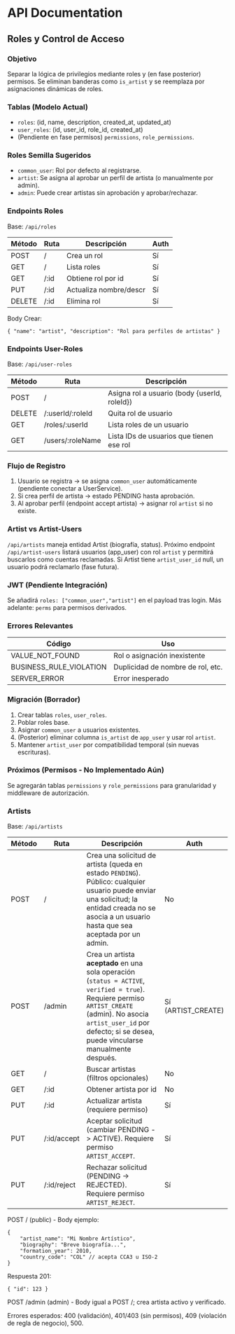 # API Documentation

## Roles y Control de Acceso

### Objetivo

Separar la lógica de privilegios mediante roles y (en fase posterior) permisos. Se eliminan banderas como `is_artist` y se reemplaza por asignaciones dinámicas de roles.

### Tablas (Modelo Actual)

- `roles`: (id, name, description, created_at, updated_at)
- `user_roles`: (id, user_id, role_id, created_at)
- (Pendiente en fase permisos) `permissions`, `role_permissions`.

### Roles Semilla Sugeridos

- `common_user`: Rol por defecto al registrarse.
- `artist`: Se asigna al aprobar un perfil de artista (o manualmente por admin).
- `admin`: Puede crear artistas sin aprobación y aprobar/rechazar.

### Endpoints Roles

Base: `/api/roles`

| Método | Ruta | Descripción            | Auth |
| ------ | ---- | ---------------------- | ---- |
| POST   | /    | Crea un rol            | Sí   |
| GET    | /    | Lista roles            | Sí   |
| GET    | /:id | Obtiene rol por id     | Sí   |
| PUT    | /:id | Actualiza nombre/descr | Sí   |
| DELETE | /:id | Elimina rol            | Sí   |

Body Crear:

```
{ "name": "artist", "description": "Rol para perfiles de artistas" }
```

### Endpoints User-Roles

Base: `/api/user-roles`

| Método | Ruta             | Descripción                                  |
| ------ | ---------------- | -------------------------------------------- |
| POST   | /                | Asigna rol a usuario (body {userId, roleId}) |
| DELETE | /:userId/:roleId | Quita rol de usuario                         |
| GET    | /roles/:userId   | Lista roles de un usuario                    |
| GET    | /users/:roleName | Lista IDs de usuarios que tienen ese rol     |

### Flujo de Registro

1. Usuario se registra -> se asigna `common_user` automáticamente (pendiente conectar a UserService).
2. Si crea perfil de artista -> estado PENDING hasta aprobación.
3. Al aprobar perfil (endpoint accept artista) -> asignar rol `artist` si no existe.

### Artist vs Artist-Users

`/api/artists` maneja entidad Artist (biografía, status). Próximo endpoint `/api/artist-users` listará usuarios (app_user) con rol `artist` y permitirá buscarlos como cuentas reclamadas. Si Artist tiene `artist_user_id` null, un usuario podrá reclamarlo (fase futura).

### JWT (Pendiente Integración)

Se añadirá `roles: ["common_user","artist"]` en el payload tras login. Más adelante: `perms` para permisos derivados.

### Errores Relevantes

| Código                  | Uso                               |
| ----------------------- | --------------------------------- |
| VALUE_NOT_FOUND         | Rol o asignación inexistente      |
| BUSINESS_RULE_VIOLATION | Duplicidad de nombre de rol, etc. |
| SERVER_ERROR            | Error inesperado                  |

### Migración (Borrador)

1. Crear tablas `roles`, `user_roles`.
2. Poblar roles base.
3. Asignar `common_user` a usuarios existentes.
4. (Posterior) eliminar columna `is_artist` de `app_user` y usar rol `artist`.
5. Mantener `artist_user` por compatibilidad temporal (sin nuevas escrituras).

### Próximos (Permisos - No Implementado Aún)

Se agregarán tablas `permissions` y `role_permissions` para granularidad y middleware de autorización.

### Artists

Base: `/api/artists`

| Método | Ruta        | Descripción                                                                                                                                                                                                                     | Auth               |
| ------ | ----------- | ------------------------------------------------------------------------------------------------------------------------------------------------------------------------------------------------------------------------------- | ------------------ |
| POST   | /           | Crea una solicitud de artista (queda en estado `PENDING`). Público: cualquier usuario puede enviar una solicitud; la entidad creada no se asocia a un usuario hasta que sea aceptada por un admin.                              | No                 |
| POST   | /admin      | Crea un artista **aceptado** en una sola operación (`status = ACTIVE`, `verified = true`). Requiere permiso `ARTIST_CREATE` (admin). No asocia `artist_user_id` por defecto; si se desea, puede vincularse manualmente después. | Sí (ARTIST_CREATE) |
| GET    | /           | Buscar artistas (filtros opcionales)                                                                                                                                                                                            | No                 |
| GET    | /:id        | Obtener artista por id                                                                                                                                                                                                          | No                 |
| PUT    | /:id        | Actualizar artista (requiere permiso)                                                                                                                                                                                           | Sí                 |
| PUT    | /:id/accept | Aceptar solicitud (cambiar PENDING -> ACTIVE). Requiere permiso `ARTIST_ACCEPT`.                                                                                                                                                | Sí                 |
| PUT    | /:id/reject | Rechazar solicitud (PENDING -> REJECTED). Requiere permiso `ARTIST_REJECT`.                                                                                                                                                     | Sí                 |

POST / (public) - Body ejemplo:

```
{
	"artist_name": "Mi Nombre Artístico",
	"biography": "Breve biografía...",
	"formation_year": 2010,
	"country_code": "COL" // acepta CCA3 u ISO-2
}
```

Respuesta 201:

```
{ "id": 123 }
```

POST /admin (admin) - Body igual a POST /; crea artista activo y verificado.

Errores esperados: 400 (validación), 401/403 (sin permisos), 409 (violación de regla de negocio), 500.

